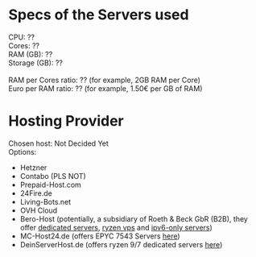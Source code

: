 # Specs of the Servers used

CPU: ?? <br/>
Cores: ?? <br/>
RAM (GB): ?? <br/>
Storage (GB): ?? <br/>
<br/>
RAM per Cores ratio: ?? (for example, 2GB RAM per Core) <br/>
Euro per RAM ratio: ?? (for example, 1.50€ per GB of RAM) <br/>

# Hosting Provider

Chosen host: Not Decided Yet <br/>
Options:
- Hetzner
- Contabo (PLS NOT)
- Prepaid-Host.com
- 24Fire.de
- Living-Bots.net
- OVH Cloud
- Bero-Host (potentially, a subsidiary of Roeth & Beck GbR (B2B), they
  offer [dedicated servers](https://bero-host.de/server/dedizierter-server-mieten), [ryzen vps](https://bero-host.de/server/prepaid-ryzen-vserver-mieten)
  and [ipv6-only servers](https://bero-host.de/server/prepaid-ipv6-rootserver-mieten))
- MC-Host24.de (offers EPYC 7543 Servers [here](https://mc-host24.de/ryzen-rootserver-mieten))
- DeinServerHost.de (offers ryzen 9/7 dedicated servers [here](https://deinserverhost.de/dedicated-servers))